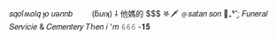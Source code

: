 𝑠𝑞𝑜ſʍ𝑜𝑙𝑞 ɟ𝑜 𝑢ǝ𝑛𝑛𝑏⠀ ⠀⠀(ƃ𝑢ıʞ)
⸸ 他媽的 $$$ 𖤐🗡
﹫𝑠𝑎𝑡𝑎𝑛 𝑠𝑜𝑛 💸₊̇°˟̫ː 
𝐹𝑢𝑛𝑒𝑟𝑎𝑙 𝑆𝑒𝑟𝑣𝑖𝑐𝑖𝑒 & 𝐶𝑒𝑚𝑒𝑛𝑡𝑒𝑟𝑦
𝑇ℎ𝑒𝑛 𝑖 '𝑚 𝟼𝟼𝟼
-𝟏𝟓
